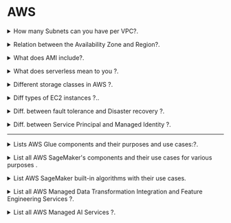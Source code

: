 # AWS 

<details>
<summary> How many Subnets can you have per VPC?.</code></summary><br><b>

`200 Subnets per VPC`
</b></details>

<details>
<summary> Relation between the Availability Zone and Region?.</code></summary><br><b>

Each Region is a separate geographic area. 

Availability Zones are multiple, isolated locations within each Region. 
</b></details>

<details>
<summary> What does AMI include?.</code></summary><br><b>

An AMI includes the following things:

* A template for the root volume for the instance.

* Launch permissions to decide which AWS accounts can avail the AMI to launch instances.

* A block device mapping that determines the volumes to attach to the instance when it is launched.
</b></details>

<details>
<summary> What does serverless mean to you ?.</code></summary><br><b>

Serverless is a cloud-native development model that allows developers to build and run applications without having to manage servers.

There are still servers in serverless, but they are abstracted away from app development. A cloud provider handles the routine work of provisioning, maintaining, and scaling the server infrastructure. Developers can simply package their code in containers for deployment.

Once deployed, serverless apps respond to demand and automatically scale up and down as needed. Serverless offerings from public cloud providers are usually metered on-demand through an event-driven execution model. As a result, when a serverless function is sitting idle, it doesn’t cost anything.
</b></details>

<details>
<summary> Different storage classes in AWS ?.</code></summary><br><b>

* `Amazon S3 Standard (S3 Standard)`
* `Amazon S3 Intelligent-Tiering (S3 Intelligent-Tiering)`
* `Amazon S3 Standard-Infrequent Access (S3 Standard-IA)`
* `Amazon S3 One Zone-Infrequent Access (S3 One Zone-IA)`
* `Amazon S3 Glacier (S3 Glacier)`
* `Amazon S3 Glacier Deep Archive (S3 Glacier Deep Archive)`
* `S3 Outposts storage class` : object storage to your on-premises AWS Outposts environment. Using the S3 APIs and features available in AWS Regions today, S3 on Outposts makes it easy to store and retrieve data on your Outpost, as well as secure the data, control access, tag, and report on it. S3 on Outposts provides a single Amazon S3 storage class, named S3 Outposts, which uses the S3 APIs, and is designed to durably and redundantly store data across multiple devices and servers on your Outposts.

[AWS S3 Storage Classes](https://aws.amazon.com/s3/storage-classes/)
</b></details>

<details>
<summary>  Diff types of EC2 instances ?..</code></summary><br><b>

* `General Purpose`: The most popular; used for web servers, development environments, etc.
* `Compute Optimized`: Good for compute-intensive applications such as some scientific modeling or high-performance web servers.
* `Memory Optimized`: Used for anything that needs memory-intensive applications, such as real-time big data analytics, or running Hadoop or Spark.
* `Accelerated Computing`: Include additional hardware (GPUs, FPGAs) to provide massive amounts of parallel processing for tasks such as graphics processing.
* `Storage Optimized`: Ideal for tasks that require huge amounts of storage, specifically with sequential read-writes, such as log processing.

[EC2 Instance Types](https://aws.amazon.com/ec2/instance-types/)
</b></details>

<details>
<summary>  Diff. between fault tolerance and Disaster recovery ?.</code></summary><br><b>

Fault tolerant design ensures that system is up and working even in faulty scenarios. When you app / business can afford some time otherwise High Availablity will be required if don’t want any downtime.

Disaster recovery ensures that in situation when there is damage beyond repair, system is able to preserve key data and bring up servers in same state. Disaster can be failure of components or entire physical infrastructure.

[fault tolerance and Disaster recovery](https://www.nakivo.com/blog/disaster-recovery-vs-high-availability-vs-fault-tolerance/)
</b></details>

<details>
<summary>  Diff. between Service Principal and Managed Identity ?.</code></summary><br><b>

Service principal is a security identity used by user-created apps, services, and automation tools to access specific Azure resources. 

- SP's are created manually by users/administrators through Azure portal, Azure CLI, PowerShell, or Azure SDKs.

- SP's are typically used in scenarios where an application needs to access Azure resources. They can be assigned roles and permissions, enabling applications to interact with Azure services securely.

- SP's are authenticated using either a client secret (a password) or a certificate. They can authenticate without the need for interactive sign-ins.

Managed identities for Azure resources, also known as Managed Service Identity (MSI), are a feature in Azure Active Directory that allow services to authenticate to cloud services (e.g., Azure Key Vault) without needing to insert credentials into the code.

- MI's are created directly on Azure resources (like Virtual Machines, App Services, Functions, etc.). There's no need for manual creation or management.

- MI's are used in scenarios where an Azure resource needs to access other Azure resources securely. The identity is automatically managed by Azure and doesn’t require explicit management by users.

- MI's use the Azure AD authentication flow. When enabled, Azure automatically handles the authentication process for the resource using the identity.

##Key Differences:

1.Creation and Management:
- Service Principal: Created manually and requires explicit management by the user.
- Managed Identity: Created directly on Azure resources, and Azure handles the management automatically.

2.Scope:
- Service Principal: Can be created for various scenarios and doesn’t have a specific scope in Azure.
- Managed Identity: Tied to a specific Azure resource and can only be used by that resource and its child resources.

3.Authentication:
- Service Principal: Requires manual configuration of authentication methods (client secret or certificate).
- Managed Identity: Authentication is automatically handled by Azure AD.

4.Use Cases:
- Service Principal: Typically used for broader scenarios where applications or services need to access various Azure resources.
- Managed Identity: Ideal for scenarios where a specific Azure resource (e.g., a VM or an App Service) needs secure access to other Azure resources.

[fault tolerance and Disaster recovery](https://www.nakivo.com/blog/disaster-recovery-vs-high-availability-vs-fault-tolerance/)
</b></details>


---

<details>
<summary> Lists AWS Glue components and their purposes and use cases:?.</code></summary><br><b>
# AWS Glue Components and Their Use Cases

| **Component**              | **Purpose**                                | **Use Cases**                                                                                 |
|----------------------------|--------------------------------------------|---------------------------------------------------------------------------------------------|
| **AWS Glue Data Catalog**  | Centralized metadata repository            | Stores metadata for all datasets, used for managing schemas and querying datasets with tools like Athena. |
| **AWS Glue Crawlers**      | Automatic schema discovery                 | Identifies and categorizes the structure and format of data in storage (e.g., S3, RDS, Redshift). |
| **AWS Glue ETL Jobs**      | Extract, Transform, Load (ETL) Operations  | Automates the process of extracting, transforming, and loading data with serverless functionality. |
| **AWS Glue Studio**        | Visual Interface for ETL Jobs              | Simplifies ETL job creation through a drag-and-drop interface designed for ease of use.       |
| **AWS Glue DataBrew**      | No-Code Data Preparation                   | Allows users to clean, normalize, and transform datasets visually without coding.             |
| **AWS Glue Workflows**     | Workflow Orchestration                     | Orchestrates complex ETL jobs, crawlers, and triggers in sequence or parallel workflows.      |
| **AWS Glue Triggers**      | Event-Based ETL Job Automation             | Automates running ETL, crawling, or workflows based on specific events or schedules.          |
| **AWS Glue Streaming ETL** | Real-Time Data Transformation              | Processes streaming data from sources like Amazon Kinesis or Apache Kafka for real-time transformations. |
| **AWS Glue Developer/API Access** | Programmatic ETL Job Creation       | Provides APIs and SDKs for developers to create custom ETL workflows using Python or Scala code. |
| **AWS Glue DPU (Data Processing Units)** | Scalable compute for jobs     | Provides distributed and scalable compute for handling large-scale data processing operations. |
| **AWS Glue Connections**   | Data Source Integration                    | Allows connectivity to external data stores like RDS, JDBC, or on-premises databases.         |
| **AWS Glue ML Transforms** | Machine Learning Transforms                | Automates significant transformations using machine learning techniques (e.g., deduplication, linkage). |
| **AWS Glue Schema Registry** | Schema Evolution Management             | Enables management, validation, and enforcement of schemas for streaming and batch data workflows. |
| **AWS Glue Partition Indexing** | Partition Optimization               | Optimizes querying large S3-based datasets with high granularity for faster performance.       |

</b></details>

<details>
<summary> List all AWS SageMaker's components and their use cases for various purposes .</code></summary><br><b>
# Amazon SageMaker Components and Their Use Cases

| **Component**                       | **Purpose**                               | **Use Cases**                                                                                         |
|-------------------------------------|-------------------------------------------|-------------------------------------------------------------------------------------------------------|
| **SageMaker Studio**                | Integrated Development Environment (IDE) | Allows data scientists and developers to build, train, debug, and deploy ML models in a unified interface. |
| **SageMaker Data Wrangler**         | Data Preparation and Feature Engineering  | Simplifies data preparation, cleaning, and feature engineering for machine learning workflows.         |
| **SageMaker Autopilot**             | Build Models Automatically                | Automatically trains and tunes the best ML model based on your data while providing visibility into the process. |
| **SageMaker Training**              | Model Training                            | Trains ML models at scale with support for distributed training and custom training scripts.           |
| **SageMaker Processing**            | Data Preprocessing and Post-processing    | Run data preprocessing, post-processing tasks, or batch inference workloads using managed infrastructure. |
| **SageMaker Feature Store**         | Feature Management                        | Centralize, create, and reuse features for ML models across teams and projects.                        |
| **SageMaker Debugger**              | Debugging and Insights                    | Analyzes and debugs training jobs by identifying performance bottlenecks and providing actionable insights. |
| **SageMaker Model Monitor**         | Model Monitoring in Production            | Detects deviations, concept drift, and anomalies in model predictions to ensure accurate and reliable production models. |
| **SageMaker Pipelines**             | Machine Learning Pipelines                | Automates and orchestrates workflows for data preparation, model building, training, optimization, and deployment. |
| **SageMaker Ground Truth**          | Data Labeling                             | Builds accurate ground truth datasets for supervised learning by enabling human labeling tasks or semi-automation. |
| **SageMaker Neo**                   | Model Optimization for Edge               | Optimizes machine learning models to run faster and at lower latency on edge devices and hardware.      |
| **SageMaker JumpStart**             | Prebuilt Solutions and Models             | Provides pre-trained models, solution templates, and example notebooks for various ML use cases.        |
| **SageMaker Inference Recommender** | Recommendation for Deployment             | Automates the selection of the best resources for deploying machine learning models.                    |
| **SageMaker Hosting/Inferences**    | Model Deployment and Inference            | Deploys trained models as endpoints for real-time, batch, and asynchronous inference.                   |
| **SageMaker Clarify**               | Data Bias and Model Explainability        | Detects bias in your data and explains model predictions for fairness and transparency.                 |
| **SageMaker Model Registry**        | Centralized Model Repository              | Tracks and manages ML models and their versions for streamlined deployment and governance.              |
| **SageMaker Marketplace**           | External Model Use                        | Allows you to use and deploy pre-trained machine learning models and algorithms from third-party vendors. |
| **SageMaker Edge Manager**          | Edge Device Management                    | Deploys, manages, and monitors models on thousands of edge devices.                                    |

</b></details>

<details>
<summary> List AWS SageMaker built-in algorithms with their use cases.</code></summary><br><b>

# AWS SageMaker Built-In Algorithms and Their Use Cases

| **Algorithm**                 | **Category**              | **Use Case**                                                                                         | **Key Features**                                                                                       |
|-------------------------------|---------------------------|-----------------------------------------------------------------------------------------------------|---------------------------------------------------------------------------------------------------------|
| **Linear Learner**            | Regression/Classification | Predicting trends, pricing models, fraud detection, and binary/multi-class classification problems. | Optimizes linear models and supports both regression and binary/multi-class classification tasks.        |
| **XGBoost**                   | Regression/Classification | Predicting churn, forecasting, and natural language processing (NLP).                             | Highly efficient, scalable implementation of gradient-boosted decision trees for tabular datasets.       |
| **Factorization Machines**    | Recommendation Systems    | Personalizing product recommendations, predicting customer behavior.                               | Used for recommendation engines (e.g., collaborative filtering) for sparse datasets.                    |
| **Image Classification**      | Computer Vision           | Classifying objects in images (e.g., face recognition, product categorization).                   | Pre-trained models optimized for image datasets; supports transfer learning.                             |
| **Object Detection**          | Computer Vision           | Detecting and locating objects in digital images and videos.                                       | Detects bounding boxes and classes for objects in images (e.g., autonomous vehicles or scene detection). |
| **Semantic Segmentation**     | Computer Vision           | Image segmentation for medical imagery, self-driving cars, and video analysis.                    | Detects pixel-level segmentation for more precise visual understanding.                                  |
| **BlazingText**               | Natural Language Processing | Sentiment analysis, document categorization, and word embedding.                                  | Optimized for word embedding tasks and text classification; supports fast text algorithms.               |
| **Sequence-to-Sequence**      | Natural Language Processing | Language translation, text summarization, and chatbot creation.                                   | Translates or summarizes sequences, such as converting articles to abstracts using encoder-decoder models.|
| **DeepAR**                    | Time Series Forecasting   | Forecasting stock prices, sales forecasting, and demand planning.                                 | Designed for time-series forecasting on large volumes of historical data with probabilistic predictions.  |
| **K-Means Clustering**        | Clustering               | Customer segmentation, anomaly detection, and data grouping.                                      | Finds clusters within datasets for unsupervised learning tasks.                                          |
| **Principal Component Analysis (PCA)** | Dimensionality Reduction | Reducing dimensions in datasets for visualization and preprocessing.                               | Extracts principal components to reduce the dimensionality of datasets while retaining key information.   |
| **Neural Topic Modeling**     | Unsupervised Learning     | Generating topics from text datasets and document collections.                                    | Uses unsupervised learning to identify abstract topics in datasets based on text patterns.                |
| **Random Cut Forest (RCF)**   | Anomaly Detection         | Fraud detection, network monitoring, and identifying unusual patterns.                            | Detects anomalies in time-series or tabular datasets automatically.                                      |
| **IP Insights**               | Fraud Detection           | Identifying suspicious IP addresses in fraud detection workflows.                                 | Learns IP address embeddings for detecting problematic or unauthorized activity.                          |
| **Reinforcement Learning**    | Decision Making           | Autonomous actions in robotics, game simulations, and optimization problems.                      | Supports reinforcement learning models like Deep Q-Learning or policy-gradient methods.                   |
| **Matrix Factorization**      | Recommendation Systems    | Collaborative filtering for personalized recommendations.                                          | Specialized for sparse datasets in recommendation engines.                                                |
| **Training Algorithm Optimization (TAO)** | Optimization          | Automated optimization of training parameters and hyperparameters.                               | Finds the best configuration for training models to maximize performance.                                 |
| **Multinomial Logistic Regression** | Classification         | Multi-class classification problems such as labeling categories in text datasets.                | Solves multi-class classification problems using regression techniques extended to multiple categories.    |

</b></details>

<details>
<summary> List all AWS Managed Data Transformation Integration and Feature Engineering Services ?.</code></summary><br><b>

| **Service**                   | **Category**                    | **Use Cases**                                                                                          | **Key Differences**                                                                                  |
|-------------------------------|----------------------------------|--------------------------------------------------------------------------------------------------------|-------------------------------------------------------------------------------------------------------|
| **AWS Glue**                  | Data Integration and ETL        | Data integration, ETL (Extract, Transform, Load), automate workflows, schema discovery.                | A fully managed ETL service designed for large-scale data integration and transformation tasks.      |
| **AWS Glue DataBrew**         | Data Preparation (No-Code)      | Visual, no-code preparation of datasets for ML workflows or analytics.                                | A no-code data transformation tool focusing on cleaning, normalizing, and profiling data.            |
| **Amazon EMR**                | Big Data Processing             | Process large-scale data using frameworks like Apache Spark, Hadoop, etc.                             | Highly scalable big data processing for analytics and transformation using open-source frameworks.   |
| **Amazon Redshift**           | Data Warehousing               | Query large-scale structured or semi-structured datasets, create data models for ML.                  | Provides built-in transformation through SQL-based operations within a managed data warehouse setup. |
| **Amazon Redshift Spectrum**  | Query over S3 Data              | Query S3-based structured data directly without loading it into Redshift.                             | Extends Redshift's capabilities by allowing you to query data already hosted in Amazon S3.           |
| **AWS Lambda**                | Event-Driven Data Processing    | Perform custom data transformations and lightweight feature engineering using serverless compute.      | No infrastructure required for workflows with small-scale custom transformation tasks.               |
| **Amazon Kinesis Data Analytics** | Real-Time Data Integration   | Analyze streaming data and perform transformations in real-time.                                      | Focused on Kinesis streams for real-time analytics and transformations.                             |
| **Amazon QuickSight**         | Data Visualization & Analytics | Create visualizations, perform lightweight transformations, and build dashboards from datasets.        | Primarily used for business intelligence with minor transformation capabilities.                     |
| **Amazon Sagemaker Data Wrangler** | Feature Engineering for ML | Aggregate, clean, normalize, and transform datasets specifically for machine learning workflows.       | A tool within SageMaker specifically designed for feature engineering in ML.                         |
| **AWS Step Functions**        | Workflow Orchestration         | Orchestrate ETL pipelines by integrating multiple services like AWS Glue, Lambda, and SageMaker.       | Mainly used for combining and managing workflows across multiple data transformation services.        |
| **AWS Data Pipeline**         | Data Workflow Automation       | Create end-to-end data workflows for transformation and integration with periodic scheduling.          | Older ETL automation tool with support for batch processing.                                         |
| **Amazon Athena**             | Interactive Query Service       | Query and transform S3 data using SQL.                                                                | Serverless service to perform lightweight data transformation using SQL queries.                      |
| **AWS Lake Formation**        | Centralized Data Repository     | Build a centralized data lake, clean and catalog data from various sources.                           | Focuses on managing, cataloging, and transforming data at scale in data lakes.                       |
| **Amazon OpenSearch Service** | Search and Analytics            | Perform structured searches and real-time analytics on transformed data (e.g., logs, JSON, metrics).   | Optimized for structured search queries and visual analytics.                                        |
| **Amazon DynamoDB Streams**   | Real-Time Streaming Data        | Integrate and transform change data captured in real-time from DynamoDB tables.                       | Specifically tied to DynamoDB for real-time data transformation and integration workflows.            |
| **Amazon AppFlow**            | SaaS Data Integration           | Transfer and transform data between SaaS applications (e.g., Salesforce) and AWS services.            | A specialized tool for integrating and transferring data from SaaS platforms to AWS.                 |
| **AWS Batch**                 | Batch Processing                | Execute large-scale data processing or transformation workflows in batch jobs.                   | Designed for large-scale compute-intensive, batch-driven workflows.

</b></details>

<details>
<summary>  List all AWS Managed AI Services ?.</code></summary><br><b>
  
| Service | Key Use Cases | Key Difference |
| :-- | :-- | :-- |
| Amazon Comprehend | NLP/Text Analytics | Text analytics, sentiment analysis, entity recognition, and language processing. |
| Amazon Rekognition | Computer Vision | Image/video analysis, object detection, facial recognition, and label detection. |
| Amazon Polly | Speech AI | Text-to-speech conversion with lifelike voices for interactive applications. |
| Amazon Translate | NLP/Language Translation | Language translation across multiple languages. |
| Amazon Forecast | Time Series Forecasting | Predict future outcomes like financial metrics, inventory, and demand planning. |
| Amazon Lookout for Metrics | Anomaly Detection | Detection of anomalies in metrics like revenue, sales, and operational data. |
| Amazon Lookout for Vision | Computer Vision | Detect quality defects in manufactured products with computer vision. |
| Amazon Bedrock | Generative AI | Run and scale generative AI models like GPT, Claude, and others on AWS infrastructure. |
| Amazon SageMaker | End-to-End ML Platform | Build, train, and deploy custom machine learning models. |
| AWS Panorama | Edge AI | Edge computer vision for analyzing on-premises video streams locally in low-latency environments. |
| Amazon Lex | Conversational AI | Conversational AI for creating chatbots or voice bots for customer service and virtual assistants. |
| Amazon Textract | Document Processing | Extract text, tables, and forms from scanned documents. |
| Amazon Personalize | Recommendations | Build personalized recommendations for users (e.g., e-commerce, media). |
| Amazon CodeWhisperer | Developer Productivity | AI-powered code suggestions and completions to enhance developer productivity. |
| Amazon HealthLake | Healthcare AI | Process and analyze health-related data, store, and transform data in HL7 FHIR format. |
| AWS Q Business | Business Optimization | Optimization and quantum-inspired solutions for solving complex computational problems in logistics, finance, and manufacturing. |
| Amazon Fraud Detector | Fraud Detection | Detect and prevent online fraud in real time. |
| Amazon Transcribe | Speech-to-Text Conversion | Automatic transcription of spoken language from audio files. |
| AWS DeepLens | Computer Vision/Hardware | Edge hardware for computer vision modeling and deployment. |
| Amazon Kendra | Enterprise Search | Enhances enterprise productivity with machine learning-powered contextual search across large data sources. |
| AWS Glue DataBrew | Data Preparation | No-code data preparation for machine learning workflows and analytics. |
| Amazon Neptune ML | Graph ML | Use graph machine learning models to analyze relationships in highly connected data. |

</b></details>
